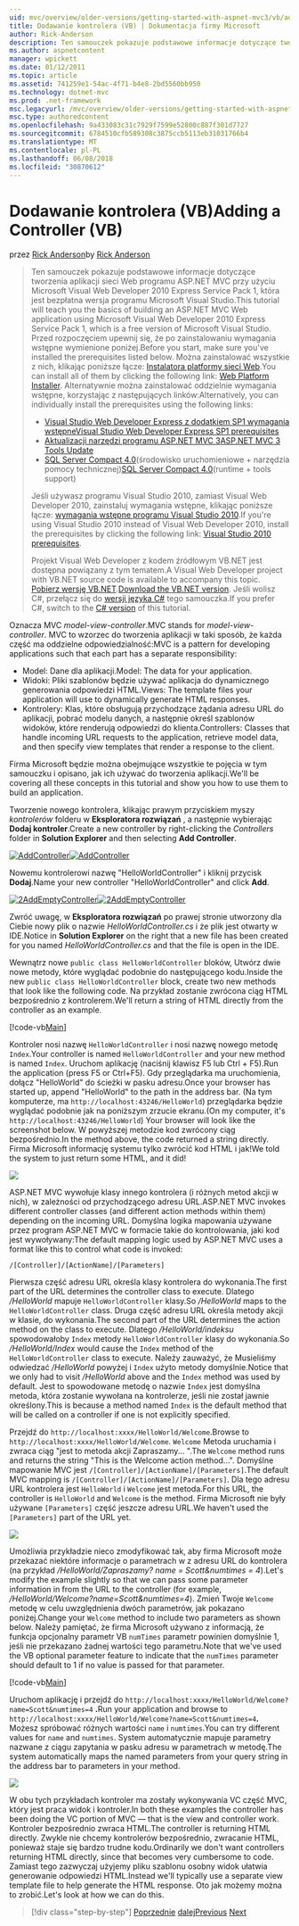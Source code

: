 ```yaml
---
uid: mvc/overview/older-versions/getting-started-with-aspnet-mvc3/vb/adding-a-controller
title: Dodawanie kontrolera (VB) | Dokumentacja firmy Microsoft
author: Rick-Anderson
description: Ten samouczek pokazuje podstawowe informacje dotyczące tworzenia aplikacji sieci Web programu ASP.NET MVC przy użyciu Microsoft Visual Web Developer 2010 Express Service Pack 1, która jest...
ms.author: aspnetcontent
manager: wpickett
ms.date: 01/12/2011
ms.topic: article
ms.assetid: 741259e1-54ac-4f71-b4e8-2bd5560bb950
ms.technology: dotnet-mvc
ms.prod: .net-framework
msc.legacyurl: /mvc/overview/older-versions/getting-started-with-aspnet-mvc3/vb/adding-a-controller
msc.type: authoredcontent
ms.openlocfilehash: 9a433083c31c7929f7599e52800c887f301d7727
ms.sourcegitcommit: 6784510cfb589308c3875ccb5113eb31031766b4
ms.translationtype: MT
ms.contentlocale: pl-PL
ms.lasthandoff: 06/08/2018
ms.locfileid: "30870612"
---
```

<a name="adding-a-controller-vb"></a><span data-ttu-id="1a7c4-103">Dodawanie kontrolera (VB)</span><span class="sxs-lookup"><span data-stu-id="1a7c4-103">Adding a Controller (VB)</span></span>
====================
<span data-ttu-id="1a7c4-104">przez [Rick Anderson](https://github.com/Rick-Anderson)</span><span class="sxs-lookup"><span data-stu-id="1a7c4-104">by [Rick Anderson](https://github.com/Rick-Anderson)</span></span>

> <span data-ttu-id="1a7c4-105">Ten samouczek pokazuje podstawowe informacje dotyczące tworzenia aplikacji sieci Web programu ASP.NET MVC przy użyciu Microsoft Visual Web Developer 2010 Express Service Pack 1, która jest bezpłatna wersja programu Microsoft Visual Studio.</span><span class="sxs-lookup"><span data-stu-id="1a7c4-105">This tutorial will teach you the basics of building an ASP.NET MVC Web application using Microsoft Visual Web Developer 2010 Express Service Pack 1, which is a free version of Microsoft Visual Studio.</span></span> <span data-ttu-id="1a7c4-106">Przed rozpoczęciem upewnij się, że po zainstalowaniu wymagania wstępne wymienione poniżej.</span><span class="sxs-lookup"><span data-stu-id="1a7c4-106">Before you start, make sure you've installed the prerequisites listed below.</span></span> <span data-ttu-id="1a7c4-107">Można zainstalować wszystkie z nich, klikając poniższe łącze: [Instalatora platformy sieci Web](https://www.microsoft.com/web/gallery/install.aspx?appid=VWD2010SP1Pack).</span><span class="sxs-lookup"><span data-stu-id="1a7c4-107">You can install all of them by clicking the following link: [Web Platform Installer](https://www.microsoft.com/web/gallery/install.aspx?appid=VWD2010SP1Pack).</span></span> <span data-ttu-id="1a7c4-108">Alternatywnie można zainstalować oddzielnie wymagania wstępne, korzystając z następujących linków:</span><span class="sxs-lookup"><span data-stu-id="1a7c4-108">Alternatively, you can individually install the prerequisites using the following links:</span></span>
> 
> - [<span data-ttu-id="1a7c4-109">Visual Studio Web Developer Express z dodatkiem SP1 wymagania wstępne</span><span class="sxs-lookup"><span data-stu-id="1a7c4-109">Visual Studio Web Developer Express SP1 prerequisites</span></span>](https://www.microsoft.com/web/gallery/install.aspx?appid=VWD2010SP1Pack)
> - [<span data-ttu-id="1a7c4-110">Aktualizacji narzędzi programu ASP.NET MVC 3</span><span class="sxs-lookup"><span data-stu-id="1a7c4-110">ASP.NET MVC 3 Tools Update</span></span>](https://www.microsoft.com/web/gallery/install.aspx?appsxml=&amp;appid=MVC3)
> - <span data-ttu-id="1a7c4-111">[SQL Server Compact 4.0](https://www.microsoft.com/web/gallery/install.aspx?appid=SQLCE;SQLCEVSTools_4_0)(środowisko uruchomieniowe + narzędzia pomocy technicznej)</span><span class="sxs-lookup"><span data-stu-id="1a7c4-111">[SQL Server Compact 4.0](https://www.microsoft.com/web/gallery/install.aspx?appid=SQLCE;SQLCEVSTools_4_0)(runtime + tools support)</span></span>
> 
> <span data-ttu-id="1a7c4-112">Jeśli używasz programu Visual Studio 2010, zamiast Visual Web Developer 2010, zainstaluj wymagania wstępne, klikając poniższe łącze: [wymagania wstępne programu Visual Studio 2010](https://www.microsoft.com/web/gallery/install.aspx?appsxml=&amp;appid=VS2010SP1Pack).</span><span class="sxs-lookup"><span data-stu-id="1a7c4-112">If you're using Visual Studio 2010 instead of Visual Web Developer 2010, install the prerequisites by clicking the following link: [Visual Studio 2010 prerequisites](https://www.microsoft.com/web/gallery/install.aspx?appsxml=&amp;appid=VS2010SP1Pack).</span></span>
> 
> <span data-ttu-id="1a7c4-113">Projekt Visual Web Developer z kodem źródłowym VB.NET jest dostępna powiązany z tym tematem.</span><span class="sxs-lookup"><span data-stu-id="1a7c4-113">A Visual Web Developer project with VB.NET source code is available to accompany this topic.</span></span> <span data-ttu-id="1a7c4-114">[Pobierz wersję VB.NET](https://code.msdn.microsoft.com/Introduction-to-MVC-3-10d1b098).</span><span class="sxs-lookup"><span data-stu-id="1a7c4-114">[Download the VB.NET version](https://code.msdn.microsoft.com/Introduction-to-MVC-3-10d1b098).</span></span> <span data-ttu-id="1a7c4-115">Jeśli wolisz C#, przełącz się do [wersji języka C#](../cs/adding-a-controller.md) tego samouczka.</span><span class="sxs-lookup"><span data-stu-id="1a7c4-115">If you prefer C#, switch to the [C# version](../cs/adding-a-controller.md) of this tutorial.</span></span>


<span data-ttu-id="1a7c4-116">Oznacza MVC *model-view-controller*.</span><span class="sxs-lookup"><span data-stu-id="1a7c4-116">MVC stands for *model-view-controller*.</span></span> <span data-ttu-id="1a7c4-117">MVC to wzorzec do tworzenia aplikacji w taki sposób, że każda część ma oddzielne odpowiedzialność:</span><span class="sxs-lookup"><span data-stu-id="1a7c4-117">MVC is a pattern for developing applications such that each part has a separate responsibility:</span></span>

- <span data-ttu-id="1a7c4-118">Model: Dane dla aplikacji.</span><span class="sxs-lookup"><span data-stu-id="1a7c4-118">Model: The data for your application.</span></span>
- <span data-ttu-id="1a7c4-119">Widoki: Pliki szablonów będzie używać aplikacja do dynamicznego generowania odpowiedzi HTML.</span><span class="sxs-lookup"><span data-stu-id="1a7c4-119">Views: The template files your application will use to dynamically generate HTML responses.</span></span>
- <span data-ttu-id="1a7c4-120">Kontrolery: Klas, które obsługują przychodzące żądania adresu URL do aplikacji, pobrać modelu danych, a następnie określ szablonów widoków, które renderują odpowiedzi do klienta.</span><span class="sxs-lookup"><span data-stu-id="1a7c4-120">Controllers: Classes that handle incoming URL requests to the application, retrieve model data, and then specify view templates that render a response to the client.</span></span>

<span data-ttu-id="1a7c4-121">Firma Microsoft będzie można obejmujące wszystkie te pojęcia w tym samouczku i opisano, jak ich używać do tworzenia aplikacji.</span><span class="sxs-lookup"><span data-stu-id="1a7c4-121">We'll be covering all these concepts in this tutorial and show you how to use them to build an application.</span></span>

<span data-ttu-id="1a7c4-122">Tworzenie nowego kontrolera, klikając prawym przyciskiem myszy *kontrolerów* folderu w **Eksploratora rozwiązań** , a następnie wybierając **Dodaj kontroler**.</span><span class="sxs-lookup"><span data-stu-id="1a7c4-122">Create a new controller by right-clicking the *Controllers* folder in **Solution Explorer** and then selecting **Add Controller**.</span></span>

<span data-ttu-id="1a7c4-123">[![AddController](adding-a-controller/_static/image2.png "AddController")](adding-a-controller/_static/image1.png)</span><span class="sxs-lookup"><span data-stu-id="1a7c4-123">[![AddController](adding-a-controller/_static/image2.png "AddController")](adding-a-controller/_static/image1.png)</span></span>

<span data-ttu-id="1a7c4-124">Nowemu kontrolerowi nazwę &quot;HelloWorldController&quot; i kliknij przycisk **Dodaj**.</span><span class="sxs-lookup"><span data-stu-id="1a7c4-124">Name your new controller &quot;HelloWorldController&quot; and click **Add**.</span></span>

<span data-ttu-id="1a7c4-125">[![2AddEmptyController](adding-a-controller/_static/image4.png "2AddEmptyController")](adding-a-controller/_static/image3.png)</span><span class="sxs-lookup"><span data-stu-id="1a7c4-125">[![2AddEmptyController](adding-a-controller/_static/image4.png "2AddEmptyController")](adding-a-controller/_static/image3.png)</span></span>

<span data-ttu-id="1a7c4-126">Zwróć uwagę, w **Eksploratora rozwiązań** po prawej stronie utworzony dla Ciebie nowy plik o nazwie *HelloWorldController.cs* i że plik jest otwarty w IDE.</span><span class="sxs-lookup"><span data-stu-id="1a7c4-126">Notice in **Solution Explorer** on the right that a new file has been created for you named *HelloWorldController.cs* and that the file is open in the IDE.</span></span>

<span data-ttu-id="1a7c4-127">Wewnątrz nowe `public class HelloWorldController` bloków, Utwórz dwie nowe metody, które wyglądać podobnie do następującego kodu.</span><span class="sxs-lookup"><span data-stu-id="1a7c4-127">Inside the new `public class HelloWorldController` block, create two new methods that look like the following code.</span></span> <span data-ttu-id="1a7c4-128">Na przykład zostanie zwrócona ciąg HTML bezpośrednio z kontrolerem.</span><span class="sxs-lookup"><span data-stu-id="1a7c4-128">We'll return a string of HTML directly from the controller as an example.</span></span>

[!code-vb[Main](adding-a-controller/samples/sample1.vb)]

<span data-ttu-id="1a7c4-129">Kontroler nosi nazwę `HelloWorldController` i nosi nazwę nowego metodę `Index`.</span><span class="sxs-lookup"><span data-stu-id="1a7c4-129">Your controller is named `HelloWorldController` and your new method is named `Index`.</span></span> <span data-ttu-id="1a7c4-130">Uruchom aplikację (naciśnij klawisz F5 lub Ctrl + F5).</span><span class="sxs-lookup"><span data-stu-id="1a7c4-130">Run the application (press F5 or Ctrl+F5).</span></span> <span data-ttu-id="1a7c4-131">Gdy przeglądarka ma uruchomienia, dołącz &quot;HelloWorld&quot; do ścieżki w pasku adresu.</span><span class="sxs-lookup"><span data-stu-id="1a7c4-131">Once your browser has started up, append &quot;HelloWorld&quot; to the path in the address bar.</span></span> <span data-ttu-id="1a7c4-132">(Na tym komputerze, ma `http://localhost:43246/HelloWorld`) przeglądarka będzie wyglądać podobnie jak na poniższym zrzucie ekranu.</span><span class="sxs-lookup"><span data-stu-id="1a7c4-132">(On my computer, it's `http://localhost:43246/HelloWorld`) Your browser will look like the screenshot below.</span></span> <span data-ttu-id="1a7c4-133">W powyższej metodzie kod zwrócony ciąg bezpośrednio.</span><span class="sxs-lookup"><span data-stu-id="1a7c4-133">In the method above, the code returned a string directly.</span></span> <span data-ttu-id="1a7c4-134">Firma Microsoft informację systemu tylko zwrócić kod HTML i jak!</span><span class="sxs-lookup"><span data-stu-id="1a7c4-134">We told the system to just return some HTML, and it did!</span></span>

![](adding-a-controller/_static/image5.png)

<span data-ttu-id="1a7c4-135">ASP.NET MVC wywołuje klasy innego kontrolera (i różnych metod akcji w nich), w zależności od przychodzącego adresu URL.</span><span class="sxs-lookup"><span data-stu-id="1a7c4-135">ASP.NET MVC invokes different controller classes (and different action methods within them) depending on the incoming URL.</span></span> <span data-ttu-id="1a7c4-136">Domyślna logika mapowania używane przez program ASP.NET MVC w formacie takie do kontrolowania, jaki kod jest wywoływany:</span><span class="sxs-lookup"><span data-stu-id="1a7c4-136">The default mapping logic used by ASP.NET MVC uses a format like this to control what code is invoked:</span></span>

`/[Controller]/[ActionName]/[Parameters]`

<span data-ttu-id="1a7c4-137">Pierwsza część adresu URL określa klasy kontrolera do wykonania.</span><span class="sxs-lookup"><span data-stu-id="1a7c4-137">The first part of the URL determines the controller class to execute.</span></span> <span data-ttu-id="1a7c4-138">Dlatego */HelloWorld* mapuje `HelloWorldController` klasy.</span><span class="sxs-lookup"><span data-stu-id="1a7c4-138">So */HelloWorld* maps to the `HelloWorldController` class.</span></span> <span data-ttu-id="1a7c4-139">Druga część adresu URL określa metody akcji w klasie, do wykonania.</span><span class="sxs-lookup"><span data-stu-id="1a7c4-139">The second part of the URL determines the action method on the class to execute.</span></span> <span data-ttu-id="1a7c4-140">Dlatego */HelloWorld/indeksu* spowodowałoby `Index` metody `HelloWorldController` klasy do wykonania.</span><span class="sxs-lookup"><span data-stu-id="1a7c4-140">So */HelloWorld/Index* would cause the `Index` method of the `HelloWorldController` class to execute.</span></span> <span data-ttu-id="1a7c4-141">Należy zauważyć, że Musieliśmy odwiedzać */HelloWorld* powyżej i `Index` użyto metody domyślnie.</span><span class="sxs-lookup"><span data-stu-id="1a7c4-141">Notice that we only had to visit */HelloWorld* above and the `Index` method was used by default.</span></span> <span data-ttu-id="1a7c4-142">Jest to spowodowane metodę o nazwie `Index` jest domyślna metoda, która zostanie wywołana na kontrolerze, jeśli nie został jawnie określony.</span><span class="sxs-lookup"><span data-stu-id="1a7c4-142">This is because a method named `Index` is the default method that will be called on a controller if one is not explicitly specified.</span></span>

<span data-ttu-id="1a7c4-143">Przejdź do `http://localhost:xxxx/HelloWorld/Welcome`.</span><span class="sxs-lookup"><span data-stu-id="1a7c4-143">Browse to `http://localhost:xxxx/HelloWorld/Welcome`.</span></span> <span data-ttu-id="1a7c4-144">`Welcome` Metoda uruchamia i zwraca ciąg &quot;jest to metoda akcji Zapraszamy... &quot;.</span><span class="sxs-lookup"><span data-stu-id="1a7c4-144">The `Welcome` method runs and returns the string &quot;This is the Welcome action method...&quot;.</span></span> <span data-ttu-id="1a7c4-145">Domyślne mapowanie MVC jest `/[Controller]/[ActionName]/[Parameters]`.</span><span class="sxs-lookup"><span data-stu-id="1a7c4-145">The default MVC mapping is `/[Controller]/[ActionName]/[Parameters]`.</span></span> <span data-ttu-id="1a7c4-146">Dla tego adresu URL kontrolera jest `HelloWorld` i `Welcome` jest metoda.</span><span class="sxs-lookup"><span data-stu-id="1a7c4-146">For this URL, the controller is `HelloWorld` and `Welcome` is the method.</span></span> <span data-ttu-id="1a7c4-147">Firma Microsoft nie były używane `[Parameters]` część jeszcze adresu URL.</span><span class="sxs-lookup"><span data-stu-id="1a7c4-147">We haven't used the `[Parameters]` part of the URL yet.</span></span>

![](adding-a-controller/_static/image6.png)

<span data-ttu-id="1a7c4-148">Umożliwia przykładzie nieco zmodyfikować tak, aby firma Microsoft może przekazać niektóre informacje o parametrach w z adresu URL do kontrolera (na przykład */HelloWorld/Zapraszamy? name = Scott&amp;numtimes = 4*).</span><span class="sxs-lookup"><span data-stu-id="1a7c4-148">Let's modify the example slightly so that we can pass some parameter information in from the URL to the controller (for example, */HelloWorld/Welcome?name=Scott&amp;numtimes=4*).</span></span> <span data-ttu-id="1a7c4-149">Zmień Twoje `Welcome` metodę w celu uwzględnienia dwóch parametrów, jak pokazano poniżej.</span><span class="sxs-lookup"><span data-stu-id="1a7c4-149">Change your `Welcome` method to include two parameters as shown below.</span></span> <span data-ttu-id="1a7c4-150">Należy pamiętać, że firma Microsoft używano z informacją, że funkcja opcjonalny parametr VB `numTimes` parametr powinien domyślnie 1, jeśli nie przekazano żadnej wartości tego parametru.</span><span class="sxs-lookup"><span data-stu-id="1a7c4-150">Note that we've used the VB optional parameter feature to indicate that the `numTimes` parameter should default to 1 if no value is passed for that parameter.</span></span>

[!code-vb[Main](adding-a-controller/samples/sample2.vb)]

<span data-ttu-id="1a7c4-151">Uruchom aplikację i przejdź do `http://localhost:xxxx/HelloWorld/Welcome?name=Scott&numtimes=4` **.**</span><span class="sxs-lookup"><span data-stu-id="1a7c4-151">Run your application and browse to `http://localhost:xxxx/HelloWorld/Welcome?name=Scott&numtimes=4`**.**</span></span> <span data-ttu-id="1a7c4-152">Możesz spróbować różnych wartości `name` i `numtimes`.</span><span class="sxs-lookup"><span data-stu-id="1a7c4-152">You can try different values for `name` and `numtimes`.</span></span> <span data-ttu-id="1a7c4-153">System automatycznie mapuje parametry nazwane z ciągu zapytania w pasku adresu w parametrach w metodę.</span><span class="sxs-lookup"><span data-stu-id="1a7c4-153">The system automatically maps the named parameters from your query string in the address bar to parameters in your method.</span></span>

![](adding-a-controller/_static/image7.png)

<span data-ttu-id="1a7c4-154">W obu tych przykładach kontroler ma zostały wykonywania VC część MVC, który jest praca widok i kontroler.</span><span class="sxs-lookup"><span data-stu-id="1a7c4-154">In both these examples the controller has been doing the VC portion of MVC — that is the view and controller work.</span></span> <span data-ttu-id="1a7c4-155">Kontroler bezpośrednio zwraca HTML.</span><span class="sxs-lookup"><span data-stu-id="1a7c4-155">The controller is returning HTML directly.</span></span> <span data-ttu-id="1a7c4-156">Zwykle nie chcemy kontrolerów bezpośrednio, zwracanie HTML, ponieważ staje się bardzo trudne kodu.</span><span class="sxs-lookup"><span data-stu-id="1a7c4-156">Ordinarily we don't want controllers returning HTML directly, since that becomes very cumbersome to code.</span></span> <span data-ttu-id="1a7c4-157">Zamiast tego zazwyczaj użyjemy pliku szablonu osobny widok ułatwia generowanie odpowiedzi HTML.</span><span class="sxs-lookup"><span data-stu-id="1a7c4-157">Instead we'll typically use a separate view template file to help generate the HTML response.</span></span> <span data-ttu-id="1a7c4-158">Oto jak możemy można to zrobić.</span><span class="sxs-lookup"><span data-stu-id="1a7c4-158">Let's look at how we can do this.</span></span>

> [!div class="step-by-step"]
> <span data-ttu-id="1a7c4-159">[Poprzednie](intro-to-aspnet-mvc-3.md)
> [dalej](adding-a-view.md)</span><span class="sxs-lookup"><span data-stu-id="1a7c4-159">[Previous](intro-to-aspnet-mvc-3.md)
[Next](adding-a-view.md)</span></span>
